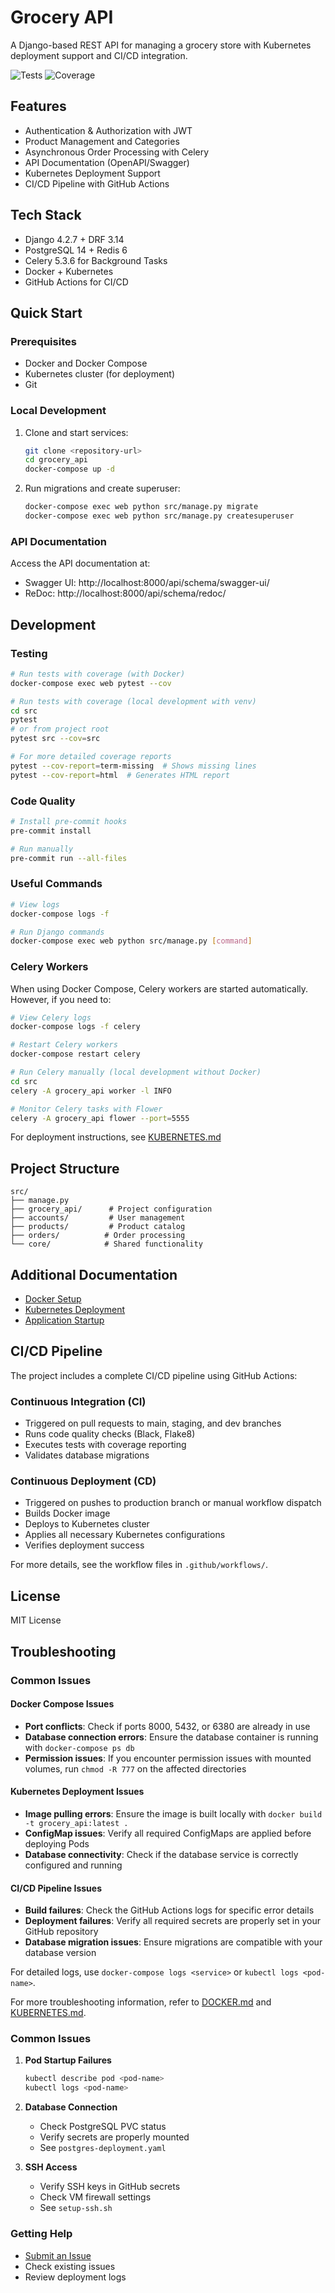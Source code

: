 # Grocery API

A Django-based REST API for managing a grocery store with Kubernetes deployment support and CI/CD integration.

![Tests](https://github.com/laban254/grocery-store-api/actions/workflows/ci.yml/badge.svg)
![Coverage](https://img.shields.io/badge/Coverage-85%25-success)

## Features

- Authentication & Authorization with JWT
- Product Management and Categories
- Asynchronous Order Processing with Celery
- API Documentation (OpenAPI/Swagger)
- Kubernetes Deployment Support
- CI/CD Pipeline with GitHub Actions

## Tech Stack

- Django 4.2.7 + DRF 3.14
- PostgreSQL 14 + Redis 6
- Celery 5.3.6 for Background Tasks
- Docker + Kubernetes
- GitHub Actions for CI/CD

## Quick Start

### Prerequisites

- Docker and Docker Compose
- Kubernetes cluster (for deployment)
- Git

### Local Development

1. Clone and start services:
   ```bash
   git clone <repository-url>
   cd grocery_api
   docker-compose up -d
   ```

2. Run migrations and create superuser:
   ```bash
   docker-compose exec web python src/manage.py migrate
   docker-compose exec web python src/manage.py createsuperuser
   ```

### API Documentation

Access the API documentation at:
- Swagger UI: http://localhost:8000/api/schema/swagger-ui/
- ReDoc: http://localhost:8000/api/schema/redoc/


## Development

### Testing
```bash
# Run tests with coverage (with Docker)
docker-compose exec web pytest --cov

# Run tests with coverage (local development with venv)
cd src
pytest
# or from project root
pytest src --cov=src

# For more detailed coverage reports
pytest --cov-report=term-missing  # Shows missing lines
pytest --cov-report=html  # Generates HTML report
```

### Code Quality
```bash
# Install pre-commit hooks
pre-commit install

# Run manually
pre-commit run --all-files
```

### Useful Commands
```bash
# View logs
docker-compose logs -f

# Run Django commands
docker-compose exec web python src/manage.py [command]
```

### Celery Workers

When using Docker Compose, Celery workers are started automatically. However, if you need to:

```bash
# View Celery logs
docker-compose logs -f celery

# Restart Celery workers
docker-compose restart celery

# Run Celery manually (local development without Docker)
cd src
celery -A grocery_api worker -l INFO

# Monitor Celery tasks with Flower
celery -A grocery_api flower --port=5555
```

For deployment instructions, see [KUBERNETES.md](KUBERNETES.md)

## Project Structure

```
src/
├── manage.py
├── grocery_api/      # Project configuration
├── accounts/         # User management
├── products/         # Product catalog
├── orders/          # Order processing
└── core/            # Shared functionality
```

## Additional Documentation

- [Docker Setup](DOCKER.md)
- [Kubernetes Deployment](KUBERNETES.md)
- [Application Startup](STARTUP.md)

## CI/CD Pipeline

The project includes a complete CI/CD pipeline using GitHub Actions:

### Continuous Integration (CI)
- Triggered on pull requests to main, staging, and dev branches
- Runs code quality checks (Black, Flake8)
- Executes tests with coverage reporting
- Validates database migrations

### Continuous Deployment (CD)
- Triggered on pushes to production branch or manual workflow dispatch
- Builds Docker image
- Deploys to Kubernetes cluster
- Applies all necessary Kubernetes configurations
- Verifies deployment success

For more details, see the workflow files in `.github/workflows/`.

## License

MIT License

## Troubleshooting

### Common Issues

#### Docker Compose Issues
- **Port conflicts**: Check if ports 8000, 5432, or 6380 are already in use
- **Database connection errors**: Ensure the database container is running with `docker-compose ps db`
- **Permission issues**: If you encounter permission issues with mounted volumes, run `chmod -R 777` on the affected directories

#### Kubernetes Deployment Issues
- **Image pulling errors**: Ensure the image is built locally with `docker build -t grocery_api:latest .`
- **ConfigMap issues**: Verify all required ConfigMaps are applied before deploying Pods
- **Database connectivity**: Check if the database service is correctly configured and running

#### CI/CD Pipeline Issues
- **Build failures**: Check the GitHub Actions logs for specific error details
- **Deployment failures**: Verify all required secrets are properly set in your GitHub repository
- **Database migration issues**: Ensure migrations are compatible with your database version

For detailed logs, use `docker-compose logs <service>` or `kubectl logs <pod-name>`.

For more troubleshooting information, refer to [DOCKER.md](DOCKER.md) and [KUBERNETES.md](KUBERNETES.md).

### Common Issues
1. **Pod Startup Failures**
   ```bash
   kubectl describe pod <pod-name>
   kubectl logs <pod-name>
   ```

2. **Database Connection**
   - Check PostgreSQL PVC status
   - Verify secrets are properly mounted
   - See `postgres-deployment.yaml`

3. **SSH Access**
   - Verify SSH keys in GitHub secrets
   - Check VM firewall settings
   - See `setup-ssh.sh`

### Getting Help
- [Submit an Issue](../../issues)
- Check existing issues
- Review deployment logs
